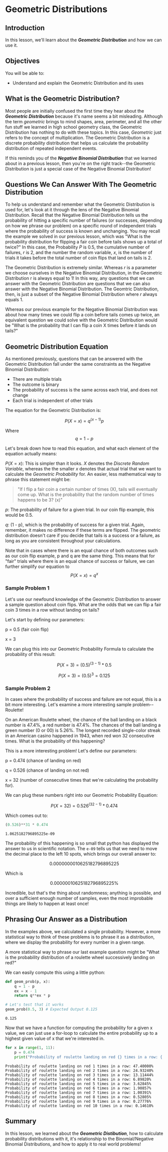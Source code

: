 
# Geometric Distributions

## Introduction

In this lesson, we'll learn about the **_Geometric Distribution_** and how we can use it.

## Objectives

You will be able to:

* Understand and explain the Geometric Distribution and its uses 

## What is the Geometric Distribution?

Most people are initially confused the first time they hear about the **_Geometric Distribution_** because it's name seems a bit misleading.  Although the term _geometric_ brings to mind shapes, area, perimeter, and all the other fun stuff we learned in high school geometry class, the Geometric Distribution has nothing to do with these topics.  In this case, _Geometric_ just refers to the concept of multiplication.  The Geometric Distribution is a discrete probability distribution that helps us calculate the probability distribution of repeated independent events. 

If this reminds you of the **_Negative Binomial Distribution_** that we learned about in a previous lesson, then you're on the right track--the Geometric Distribution is just a special case of the Negative Binomial Distribution!

## Questions We Can Answer With The Geometric Distribution

To help us understand and remember what the Geometric Distribution is used for, let's look at it through the lens of the Negative Binomial Distribution.  Recall that the Negative Binomial Distribution tells us the probability of hitting a specific number of failures (or successes, depending on how we phrase our problem) on a specific round of independent trials where the probability of success is known and unchanging.  You may recall the example we solved in our previous lesson, which was "What is the probability distribution for flipping a fair coin before tails shows up a total of twice?"  In this case, the Probability $P$ is 0.5, the cumulative number of failures, $r$ is 2, and the number the random variable, $x$, is the number of trials it takes before the total number of coin flips that land on tails is 2.  

The Geometric Distribution is extremely similar.  Whereas $r$ is a parameter we choose ourselves in the Negative Binomial Distribution, in the Geometric Distribution r is always equal to 1!  In this way, any questions that we can answer with the Geometric Distribution are questions that we can also answer with the Negative Binomial Distribution.  The Geomtric Distribution, then, is just a subset of the Negative Binomial Distribution where $r$ always equals 1.

Whereas our previous example for the Negative Binomial Distribution was about how many times we could flip a coin before tails comes up twice, an equivalent question we could solve with the Geometric Distribution would be "What is the probability that I can flip a coin X times before it lands on tails?"  

## Geometric Distribution Equation

As mentioned previously, questions that can be answered with the Geometric Distribution fall under the  same constraints as the Negative Binomial Distribution:

* There are multiple trials
* The outcome is binary
* The probability of success is the same across each trial, and does not change
* Each trial is independent of other trials


The equation for the Geometric Distribution is:

$$P(X=x) = q^{(x\ -\ 1)}p$$

Where $$q = 1 - p$$


Let's break down how to read this equation, and what each element of the equation actually means:

$P(X=x)$: This is simpler than it looks. $X$ denotes the _Discrete Random Variable_, whereas the the smaller $x$ denotes that actual trial that we want to calculate the *Geometric Probability* for.  An easier, less mathematical way to phrase this statement might be:

> "If I flip a fair coin a certain number of times (X), tails will eventually come up. What is the probability that the random number of times happens to be 3? (x)"

$p$: The probability of failure for a given trial.  In our coin flip example, this would be 0.5.

$q$: (1 - p), which is the probability of success for a given trial. Again, remember, it makes no difference if these terms are flipped. The geometric distribution doesn't care if you decide that tails is a success or a failure, as long as you are consistent throughout your calculations. 

Note that in cases where there is an equal chance of both outcomes such as our coin flip example, p and q are the same thing.  This means that for "fair" trials where there is an equal chance of success or failure, we can further simplify our equation to $$P(X=x) = q^x$$

### Sample Problem 1

Let's use our newfound knowledge of the Geometric Distribution to answer a sample question about coin flips.  What are the odds that we can flip a fair coin 3 times in a row without landing on tails?

Let's start by defining our parameters:

p = 0.5 (fair coin flip)

x = 3

We can plug this into our Geometric Probability Formula to calculate the probability of this result:

$$P(X=3) = (0.5)^{(3 - 1)} * 0.5$$

$$P(X=3) = (0.5)^3 = 0.125$$

### Sample Problem 2

In cases where the probability of success and failure are not equal, this is a bit more interesting.  Let's examine a more interesting sample problem--Roulette!

On an American Roulette wheel, the chance of the ball landing on a black number is 47.4%, a red number is 47.4%.  The chances of the ball landing a green number (0 or 00) is 5.26%.  The longest recorded single-color streak in an American casino happened in 1943, when red won 32 consecutive times.  What is the probability of this happening?

This is a more interesting problem! Let's define our parameters:

p = 0.474 (chance of landing on red)

q = 0.526 (chance of landing on not red)

x = 32 (number of consecutive times that we're calculating the probability for).

We can plug these numbers right into our Geometric Probability Equation:

$$P(X=32) = 0.526^{(32 - 1)} * 0.474$$

Which comes out to:


```python
(0.526)**31 * 0.474
```




    1.0625182796895225e-09



The probability of this happening is so small that python has displayed the answer to us in scientific notation.  The `e-09` tells us that we need to move the decimal place to the left 10 spots, which brings our overall answer to:

$$0.0000000010625182796895225$$

Which is 

$$0.00000010625182796895225\%$$

Incredible, but that's the thing about randomness; anything is possible, and over a sufficient enough number of samples, even the most improbable things are likely to happen at least once!

## Phrasing Our Answer as a Distribution

In the examples above, we calculated a single probability. However, a more statistical way to think of these problems is to phrase it as a distribution, where we display the probability for every number in a given range. 

A more statistical way to phrase our last example question might be "What is the probability distribution of a roulette wheel successively landing on red?"

We can easily compute this using a little python:



```python
def geom_prob(p, x):
    q = 1 - p
    ex = x - 1
    return q**ex * p

# Let's test that it works
geom_prob(0.5, 3) # Expected Output 0.125
```




    0.125



Now that we have a function for computing the probability for a given x value, we can just use a for-loop to calculate the entire probability up to a highest given value of x that we're interested in.


```python
for x in range(1, 11):
    p = 0.474
    print("Probability of roulette landing on red {} times in a row: {:.5f}%".format(x, geom_prob(p, x) * 100))
```

    Probability of roulette landing on red 1 times in a row: 47.40000%
    Probability of roulette landing on red 2 times in a row: 24.93240%
    Probability of roulette landing on red 3 times in a row: 13.11444%
    Probability of roulette landing on red 4 times in a row: 6.89820%
    Probability of roulette landing on red 5 times in a row: 3.62845%
    Probability of roulette landing on red 6 times in a row: 1.90857%
    Probability of roulette landing on red 7 times in a row: 1.00391%
    Probability of roulette landing on red 8 times in a row: 0.52805%
    Probability of roulette landing on red 9 times in a row: 0.27776%
    Probability of roulette landing on red 10 times in a row: 0.14610%


## Summary

In this lesson, we learned about the **_Geometric Distibution_**, how to calculate probability distributions with it, it's relationship to the Binomial/Negative Binomial Distributions,  and how to apply it to real world problems!
